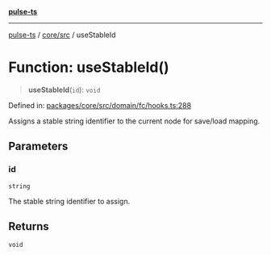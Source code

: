[**pulse-ts**](../../../README.md)

***

[pulse-ts](../../../README.md) / [core/src](../README.md) / useStableId

# Function: useStableId()

> **useStableId**(`id`): `void`

Defined in: [packages/core/src/domain/fc/hooks.ts:288](https://github.com/jlehett/pulse-ts/blob/4869ef2c4af7bf37d31e2edd2d6d1ba148133fb2/packages/core/src/domain/fc/hooks.ts#L288)

Assigns a stable string identifier to the current node for save/load mapping.

## Parameters

### id

`string`

The stable string identifier to assign.

## Returns

`void`
